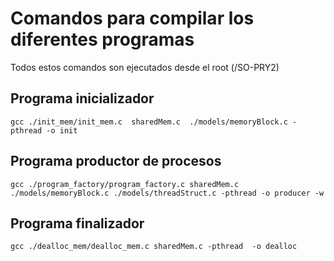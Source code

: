 # Comandos para compilar los diferentes programas

Todos estos comandos son ejecutados desde el root (/SO-PRY2)

## Programa inicializador

```
gcc ./init_mem/init_mem.c  sharedMem.c  ./models/memoryBlock.c -pthread -o init 

```

## Programa productor de procesos

```
gcc ./program_factory/program_factory.c sharedMem.c ./models/memoryBlock.c ./models/threadStruct.c -pthread -o producer -w
```

## Programa finalizador

```
gcc ./dealloc_mem/dealloc_mem.c sharedMem.c -pthread  -o dealloc
```
